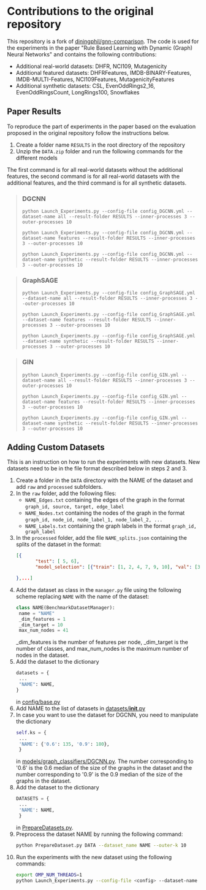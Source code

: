 # Contributions to the original repository

This repository is a fork of [diningphil/gnn-comparison](https://github.com/diningphil/gnn-comparison).
The code is used for the experiments in the paper "Rule Based Learning with Dynamic (Graph) Neural Networks"
and contains the following contributions:

- Additional real-world datasets: DHFR, NCI109, Mutagenicity
- Additional featured datasets: DHFRFeatures, IMDB-BINARY-Features, IMDB-MULTI-Features, NCI109Features, MutagenicityFeatures
- Additional synthetic datasets: CSL, EvenOddRings2_16, EvenOddRingsCount, LongRings100, Snowflakes

## Paper Results
To reproduce the part of experiments in the paper based on the evaluation proposed in the original repository follow the instructions below.
1. Create a folder name `RESULTS` in the root directory of the repository
2. Unzip the `DATA.zip` folder and run the following commands for the different models

The first command is for all real-world datasets without the additional features,
the second command is for all real-world datasets with the additional features,
and the third command is for all synthetic datasets.

> ### DGCNN
> ```python Launch_Experiments.py --config-file config_DGCNN.yml --dataset-name all --result-folder RESULTS --inner-processes 3 --outer-processes 10```
> 
> ```python Launch_Experiments.py --config-file config_DGCNN.yml --dataset-name features --result-folder RESULTS --inner-processes 3 --outer-processes 10```
>
> ```python Launch_Experiments.py --config-file config_DGCNN.yml --dataset-name synthetic --result-folder RESULTS --inner-processes 3 --outer-processes 10```

> ### GraphSAGE
> ```python Launch_Experiments.py --config-file config_GraphSAGE.yml --dataset-name all --result-folder RESULTS --inner-processes 3 --outer-processes 10```
>
>```python Launch_Experiments.py --config-file config_GraphSAGE.yml --dataset-name features --result-folder RESULTS --inner-processes 3 --outer-processes 10```
>
>```python Launch_Experiments.py --config-file config_GraphSAGE.yml --dataset-name synthetic --result-folder RESULTS --inner-processes 3 --outer-processes 10```

> ### GIN
> ```python Launch_Experiments.py --config-file config_GIN.yml --dataset-name all --result-folder RESULTS --inner-processes 3 --outer-processes 10```
>
>```python Launch_Experiments.py --config-file config_GIN.yml --dataset-name features --result-folder RESULTS --inner-processes 3 --outer-processes 10```
>
>```python Launch_Experiments.py --config-file config_GIN.yml --dataset-name synthetic --result-folder RESULTS --inner-processes 3 --outer-processes 10```



## Adding Custom Datasets

This is an instruction on how to run the experiments with new datasets.
New datasets need to be in the file format described below in steps 2 and 3.

1. Create a folder in the `DATA` directory with the NAME of the dataset and add `raw` and `processed` subfolders.
2. In the `raw` folder, add the following files:
    - `NAME_Edges.txt` containing the edges of the graph in the format `graph_id, source, target, edge_label`
    - `NAME_Nodes.txt` containing the nodes of the graph in the format `graph_id, node_id, node_label_1, node_label_2, ...`
    - `NAME_Labels.txt` containing the graph labels in the format `graph_id, graph_label`
3. In the `processed` folder, add the file `NAME_splits.json` containing the splits of the dataset in the format:
    ```json
   [{
           "test": [ 5, 6],
           "model_selection": [{"train": [1, 2, 4, 7, 9, 10], "val": [3, 8]}]
    
   },...]
    ```
4. Add the dataset as class in the `manager.py` file using the following scheme replacing `NAME` with the name of the dataset:
   ```python
   class NAME(BenchmarkDatasetManager):
    name = "NAME"
    _dim_features = 1
    _dim_target = 10
    max_num_nodes = 41
   ```
   _dim_features is the number of features per node, _dim_target is the number of classes, and max_num_nodes is the maximum number of nodes in the dataset.
5. Add the dataset to the dictionary 
   ```python
   datasets = {
    ...
    "NAME": NAME,
   }
   ```
   in [config/base.py](../config/base.py) 
6. Add NAME to the list of datasets in [datasets/__init__.py](datasets/__init__.py)
7. In case you want to use the dataset for DGCNN, you need to manipulate the dictionary
   ```python
   self.ks = {
    ...
    'NAME': {'0.6': 135, '0.9': 180},
    }
   ```
   in [models/graph_classifiers/DGCNN.py](models/graph_classifiers/DGCNN.py).
   The number corresponding to '0.6' is the 0.6 median of the size of the graphs in the dataset and the number corresponding to '0.9' is the 0.9 median of the size of the graphs in the dataset.
8. Add the dataset to the dictionary
   ```python
   DATASETS = {
    ...
    'NAME': NAME,
    }
   ```
   in [PrepareDatasets.py](PrepareDatasets.py).
9. Preprocess the dataset NAME by running the following command:
   ```bash
   python PrepareDataset.py DATA --dataset_name NAME --outer-k 10
   ```
10. Run the experiments with the new dataset using the following commands:
    ```bash
    export OMP_NUM_THREADS=1
    python Launch_Experiments.py --config-file <config> --dataset-name NAME --result-folder RESULTS --inner-processes 3 --outer-processes 10
    ```
